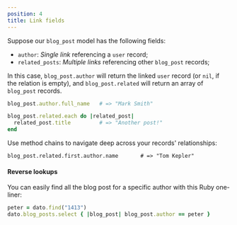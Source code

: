 ```yaml
---
position: 4
title: Link fields
---
```


Suppose our `blog_post` model has the following fields:

* `author`: *Single link* referencing a `user` record;
* `related_posts`: *Multiple links* referencing other `blog_post` records;

In this case, `blog_post.author` will return the linked `user` record (or `nil`, if the relation is empty), and `blog_post.related` will return an array of `blog_post` records. 

```ruby
blog_post.author.full_name   # => "Mark Smith"

blog_post.related.each do |related_post|
  related_post.title         # => "Another post!"
end
```

Use method chains to navigate deep across your records' relationships:

```
blog_post.related.first.author.name       # => "Tom Kepler"
```

#### Reverse lookups

You can easily find all the blog post for a specific author with this Ruby one-liner:

```ruby
peter = dato.find("1413")
dato.blog_posts.select { |blog_post| blog_post.author == peter }
```
